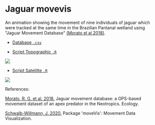 # Jaguar movevis

An animation showing the movement of nine individuals of jaguar which were tracked at the same time in the Brazilian Pantanal wetland using "Jaguar Movement Database" [(Morato el al 2018)](http://doi.org/10.1002/ecy.2379). 

- [Database `.csv`](https://github.com/fblpalmeira/movevis/blob/main/data/jaguar_pantanal_saobento_2008.txt)

- [Script Topographic `.R`](https://github.com/fblpalmeira/movevis/blob/main/data/jaguar_pantanal_saobento_2008.R)

<img src="https://github.com/fblpalmeira/movevis/blob/main/data/jaguar_pantanal_saobento2.gif">

- [Script Satelitte `.R`](https://github.com/fblpalmeira/movevis/blob/main/data/jaguar_pantanal_saobento_2008_sattelite.R)

<img src="https://github.com/fblpalmeira/movevis/blob/main/data/jaguar_pantanal_saobento_sattelite2.gif">

References: 

[Morato, R. G. et al. 2018.](http://doi.org/10.1002/ecy.2379) Jaguar movement database: a GPS-based movement dataset of an apex predator in the Neotropics. Ecology.

[Schwalb-Willmann, J. 2020.](https://cran.r-project.org/web/packages/moveVis/index.html) Package 'moveVis': Movement Data Visualization.
